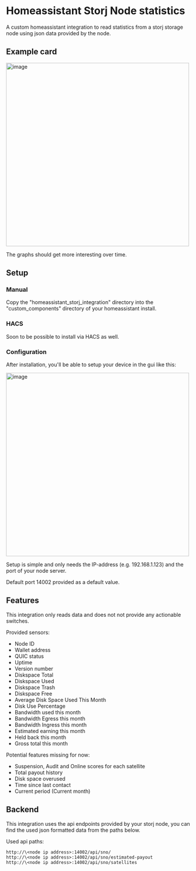 # Homeassistant Storj Node statistics

A custom homeassistant integration to read statistics from a storj storage node using json data provided by the node.

## Example card

<img width="500" alt="image" src="https://github.com/user-attachments/assets/e72513fe-89a8-4168-9f55-042df6f35ca6" />


The graphs should get more interesting over time.

## Setup
### Manual
Copy the "homeassistant_storj_integration" directory into the "custom_components" directory of your homeassistant install.

### HACS
Soon to be possible to install via HACS as well.

### Configuration
After installation, you'll be able to setup your device in the gui like this:

<img width="500" alt="image" src="https://github.com/user-attachments/assets/6cd58485-69c1-4af4-88c3-0f2d9367a1ac" />

Setup is simple and only needs the IP-address (e.g. 192.168.1.123) and the port of your node server.

Default port 14002 provided as a default value.

## Features

This integration only reads data and does not not provide any actionable switches.

Provided sensors:

- Node ID
- Wallet address
- QUIC status
- Uptime
- Version number
- Diskspace Total
- Diskspace Used
- Diskspace Trash
- Diskspace Free
- Average Disk Space Used This Month
- Disk Use Percentage
- Bandwidth used this month
- Bandwidth Egress this month
- Bandwidth Ingress this month
- Estimated earning this month
- Held back this month
- Gross total this month

Potential features missing for now:

- Suspension, Audit and Online scores for each satellite
- Total payout history
- Disk space overused
- Time since last contact
- Current period (Current month)

## Backend

This integration uses the api endpoints provided by your storj node, you can find the used json formatted data from the paths below.

Used api paths:
```
http://\<node ip address>:14002/api/sno/
http://\<node ip address>:14002/api/sno/estimated-payout
http://\<node ip address>:14002/api/sno/satellites
```







